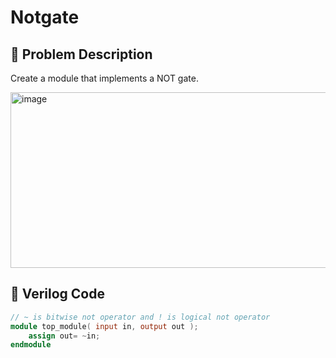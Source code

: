 # Notgate

## 🎯 Problem Description
Create a module that implements a NOT gate. 

<img width="575" height="281" alt="image" src="https://github.com/user-attachments/assets/5a3bfade-fec9-4e27-a9fd-23da1114f7db" />


## 📄 Verilog Code
```verilog
// ~ is bitwise not operator and ! is logical not operator
module top_module( input in, output out );
    assign out= ~in;
endmodule
